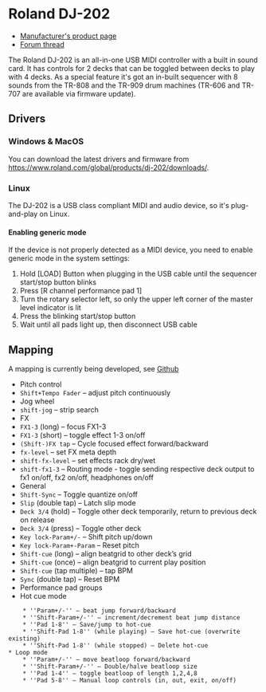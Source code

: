 # Roland DJ-202

  - [Manufacturer's product
    page](https://www.roland.com/global/products/dj-202/)
  - [Forum
    thread](https://www.mixxx.org/forums/viewtopic.php?f=7&t=11664#p37423)

The Roland DJ-202 is an all-in-one USB MIDI controller with a built in
sound card. It has controls for 2 decks that can be toggled between
decks to play with 4 decks. As a special feature it's got an in-built
sequencer with 8 sounds from the TR-808 and the TR-909 drum machines
(TR-606 and TR-707 are available via firmware update).

## Drivers

### Windows & MacOS

You can download the latest drivers and firmware from
<https://www.roland.com/global/products/dj-202/downloads/>.

### Linux

The DJ-202 is a USB class compliant MIDI and audio device, so it's
plug-and-play on Linux.

#### Enabling generic mode

If the device is not properly detected as a MIDI device, you need to
enable generic mode in the system settings:

1.  Hold \[LOAD\] Button when plugging in the USB cable until the
    sequencer start/stop button blinks
2.  Press \[R channel performance pad 1\]
3.  Turn the rotary selector left, so only the upper left corner of the
    master level indicator is lit
4.  Press the blinking start/stop button
5.  Wait until all pads light up, then disconnect USB cable

## Mapping

A mapping is currently being developed, see
[Github](https://github.com/Lykos153/mixxx/tree/Mapping-DJ-202)

  - Pitch control
  - `Shift+Tempo Fader` – adjust pitch continuously
  - Jog wheel
  - `shift-jog` – strip search
  - FX
  - `FX1-3` (long) – focus FX1-3
  - `FX1-3` (short) – toggle effect 1-3 on/off
  - `(Shift-)FX tap` – Cycle focused effect forward/backward
  - `fx-level` – set FX meta depth
  - `shift-fx-level` – set effects rack dry/wet
  - `shift-fx1-3` – Routing mode - toggle sending respective deck output
    to fx1 on/off, fx2 on/off, headphones on/off
  - General
  - `Shift-Sync` – Toggle quantize on/off
  - `Slip` (double tap) – Latch slip mode
  - `Deck 3/4` (hold) – Toggle other deck temporarily, return to
    previous deck on release
  - `Deck 3/4` (press) – Toggle other deck
  - `Key lock-Param+/-` – Shift pitch up/down
  - `Key lock-Param+-Param` – Reset pitch
  - `Shift-cue` (long) – align beatgrid to other deck’s grid
  - `Shift-cue` (once) – align beatgrid to current play position
  - `Shift-cue` (tap multiple) – tap BPM
  - `Sync` (double tap) – Reset BPM
  - Performance pad groups
  - Hot cue mode

<!-- end list -->

``` 
    * ''Param+/-'' – beat jump forward/backward
    * ''Shift-Param+/-'' – increment/decrement beat jump distance
    * ''Pad 1-8'' – Save/jump to hot-cue
    * ''Shift-Pad 1-8'' (while playing) – Save hot-cue (overwrite existing)
    * ''Shift-Pad 1-8'' (while stopped) – Delete hot-cue
* Loop mode
    * ''Param+/-'' – move beatloop forward/backward
    * ''Shift-Param+/-'' – Double/halve beatloop size
    * ''Pad 1-4'' – toggle beatloop of length 1,2,4,8
    * ''Pad 5-8'' – Manual loop controls (in, out, exit, on/off)
```

